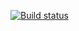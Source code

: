 [![Build status](https://ci.appveyor.com/api/projects/status/0kjpe5r9kb8ig4w0?svg=true)](https://ci.appveyor.com/project/ripodgor/ajava-qa46-3)
